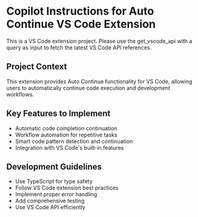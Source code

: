 # Copilot Instructions for Auto Continue VS Code Extension

<!-- Use this file to provide workspace-specific custom instructions to Copilot. For more details, visit https://code.visualstudio.com/docs/copilot/copilot-customization#_use-a-githubcopilotinstructionsmd-file -->

This is a VS Code extension project. Please use the get_vscode_api with a query as input to fetch the latest VS Code API references.

## Project Context
This extension provides Auto Continue functionality for VS Code, allowing users to automatically continue code execution and development workflows.

## Key Features to Implement
- Automatic code completion continuation
- Workflow automation for repetitive tasks
- Smart code pattern detection and continuation
- Integration with VS Code's built-in features

## Development Guidelines
- Use TypeScript for type safety
- Follow VS Code extension best practices
- Implement proper error handling
- Add comprehensive testing
- Use VS Code API efficiently

